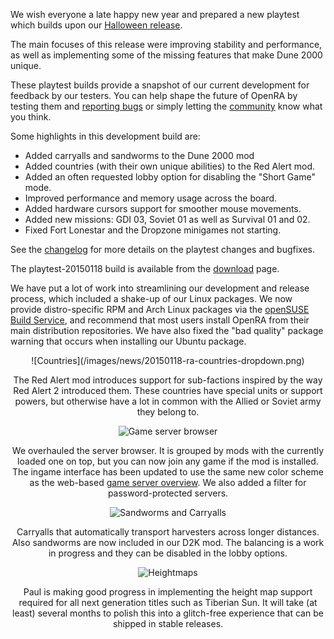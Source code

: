 We wish everyone a late happy new year and prepared a new playtest which builds upon our [Halloween release](/news/release-20141029/).

The main focuses of this release were improving stability and performance, as well as implementing some of the missing features that make Dune 2000 unique.

These playtest builds provide a snapshot of our current development for feedback by our testers. You can help shape the future of OpenRA by testing them and [reporting bugs](http://bugs.openra.net) or simply letting the [community](/community/) know what you think.


Some highlights in this development build are:

   - Added carryalls and sandworms to the Dune 2000 mod
   - Added countries (with their own unique abilities) to the Red Alert mod.
   - Added an often requested lobby option for disabling the "Short Game" mode.
   - Improved performance and memory usage across the board.
   - Added hardware cursors support for smoother mouse movements.
   - Added new missions: GDI 03, Soviet 01 as well as Survival 01 and 02.
   - Fixed Fort Lonestar and the Dropzone minigames not starting.

See the [changelog](http://changelog.openra.net) for more details on the playtest changes and bugfixes.

The playtest-20150118 build is available from the [download](/download/) page.

We have put a lot of work into streamlining our development and release process, which included a shake-up of our Linux packages.  We now provide distro-specific RPM and Arch Linux packages via the [openSUSE Build Service](https://software.opensuse.org/download.html?project=games:openra&package=openra), and recommend that most users install OpenRA from their main distribution repositories.  We have also fixed the "bad quality" package warning that occurs when installing our Ubuntu package.

<div style="text-align:center" markdown="1">
![Countries](/images/news/20150118-ra-countries-dropdown.png)
 
The Red Alert mod introduces support for sub-factions inspired by the way Red Alert 2 introduced them. These countries have special units or support powers, but otherwise have a lot in common with the Allied or Soviet army they belong to.

![Game server browser](/images/news/20150118-cnc-colored-game-servers-heading.png)

We overhauled the server browser. It is grouped by mods with the currently loaded one on top, but you can now join any game if the mod is installed. The ingame interface has been updated to use the same new color scheme as the web-based [game server overview](/games/). We also added a filter for password-protected servers.

![Sandworms and Carryalls](/images/news/20150118-d2k-sandworm-carryall.png)

Carryalls that automatically transport harvesters across longer distances. Also sandworms are now included in our D2K mod. The balancing is a work in progress and they can be disabled in the lobby options.

![Heightmaps](/images/news/20150118-ts-heightmaps.png)

Paul is making good progress in implementing the height map support required for all next generation titles such as Tiberian Sun. It will take (at least) several months to polish this into a glitch-free experience that can be shipped in stable releases.
</div>